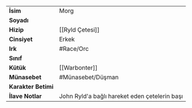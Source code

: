 |  |  |
  |---|---|
  | **İsim** | Morg|
  | **Soyadı** | |
  | **Hizip** | [[Ryld Çetesi]]|
  | **Cinsiyet** | Erkek|
  | **Irk** | #Race/Orc|
  | **Sınıf** | |
  | **Kütük** | [[Warbonter]]|
  | **Münasebet** | #Münasebet/Düşman|
  | **Karakter Betimi** | |
  | **İlave Notlar** | John Ryld'a bağlı hareket eden çetelerin başı|
  